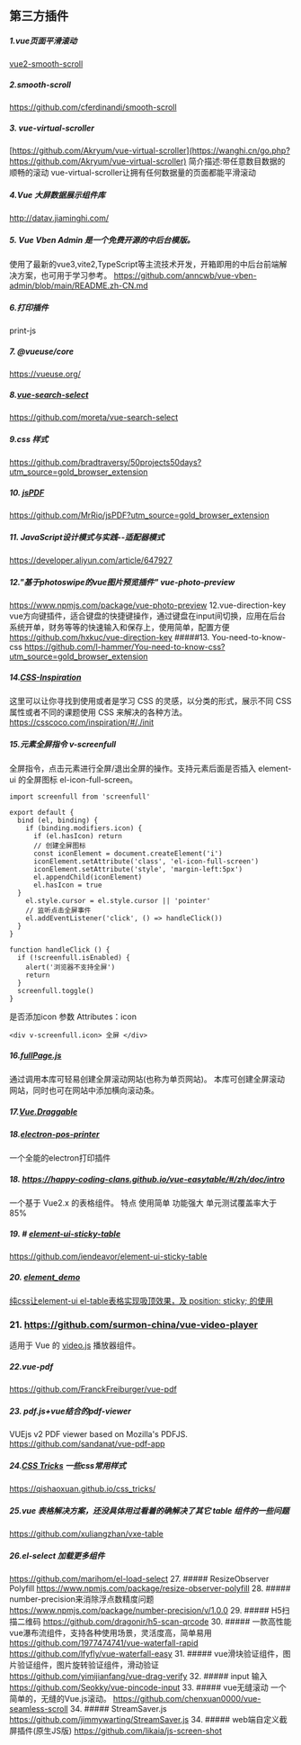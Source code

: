 ## 第三方插件
##### 1.vue页面平滑滚动
[vue2-smooth-scroll](https://github.com/Yuliang-Lee/vue2-smooth-scroll)
##### 2.smooth-scroll
https://github.com/cferdinandi/smooth-scroll
##### 3. vue-virtual-scroller
[https://github.com/Akryum/vue-virtual-scroller](https://wanghi.cn/go.php?https://github.com/Akryum/vue-virtual-scroller)
简介描述:带任意数目数据的顺畅的滚动
vue-virtual-scroller让拥有任何数据量的页面都能平滑滚动
##### 4.Vue 大屏数据展示组件库
http://datav.jiaminghi.com/
##### 5. Vue Vben Admin 是一个免费开源的中后台模版。

使用了最新的vue3,vite2,TypeScript等主流技术开发，开箱即用的中后台前端解决方案，也可用于学习参考。
https://github.com/anncwb/vue-vben-admin/blob/main/README.zh-CN.md

##### 6.打印插件
print-js
##### 7. @vueuse/core
https://vueuse.org/

##### 8.[vue-search-select](https://github.com/moreta/vue-search-select)
https://github.com/moreta/vue-search-select
##### 9.css  样式
https://github.com/bradtraversy/50projects50days?utm_source=gold_browser_extension
##### 10. [jsPDF](https://github.com/MrRio/jsPDF)
https://github.com/MrRio/jsPDF?utm_source=gold_browser_extension
##### 11. JavaScript设计模式与实践--适配器模式
https://developer.aliyun.com/article/647927
##### 12."基于photoswipe的vue图片预览插件"   vue-photo-preview
https://www.npmjs.com/package/vue-photo-preview
12.vue-direction-key
vue方向键插件，适合键盘的快捷键操作，通过键盘在input间切换，应用在后台系统开单，财务等等的快速输入和保存上，使用简单，配置方便
https://github.com/hxkuc/vue-direction-key
#####13. You-need-to-know-css
https://github.com/l-hammer/You-need-to-know-css?utm_source=gold_browser_extension
##### 14.[CSS-Inspiration](https://github.com/chokcoco/CSS-Inspiration)
这里可以让你寻找到使用或者是学习 CSS 的灵感，以分类的形式，展示不同 CSS 属性或者不同的课题使用 CSS 来解决的各种方法。
https://csscoco.com/inspiration/#/./init
##### 15.元素全屏指令 v-screenfull
全屏指令，点击元素进行全屏/退出全屏的操作。支持元素后面是否插入 element-ui 的全屏图标 el-icon-full-screen。
```
import screenfull from 'screenfull'

export default {
  bind (el, binding) {
    if (binding.modifiers.icon) {
      if (el.hasIcon) return
      // 创建全屏图标
      const iconElement = document.createElement('i')
      iconElement.setAttribute('class', 'el-icon-full-screen')
      iconElement.setAttribute('style', 'margin-left:5px')
      el.appendChild(iconElement)
      el.hasIcon = true
  }
    el.style.cursor = el.style.cursor || 'pointer'
    // 监听点击全屏事件
    el.addEventListener('click', () => handleClick())
  }
}

function handleClick () {
  if (!screenfull.isEnabled) {
    alert('浏览器不支持全屏')
    return
  }
  screenfull.toggle()
}

```
 是否添加icon 参数 Attributes：icon

```
<div v-screenfull.icon> 全屏 </div>
```
##### 16.[fullPage.js](https://github.com/alvarotrigo/fullPage.js)
通过调用本库可轻易创建全屏滚动网站(也称为单页网站)。 本库可创建全屏滚动网站，同时也可在网站中添加横向滚动条。
##### 17.[Vue.Draggable](https://github.com/SortableJS/Vue.Draggable)
##### 18.[electron-pos-printer](https://github.com/Hubertformin/electron-pos-printer)
一个全能的electron打印插件
##### 18.  https://happy-coding-clans.github.io/vue-easytable/#/zh/doc/intro
一个基于 Vue2.x 的表格组件。
特点
使用简单
功能强大
单元测试覆盖率大于 85%
##### 19. # **[element-ui-sticky-table](https://github.com/iendeavor/element-ui-sticky-table)**
https://github.com/iendeavor/element-ui-sticky-table
##### 20. [element_demo](https://github.com/cag2050/element_demo)
[纯css让element-ui el-table表格实现吸顶效果，及 position: sticky; 的使用](https://segmentfault.com/a/1190000039716803)


### 21. https://github.com/surmon-china/vue-video-player
适用于 Vue 的 [video.js](https://github.com/videojs/video.js) 播放器组件。
##### 22.vue-pdf
https://github.com/FranckFreiburger/vue-pdf
##### 23. pdf.js+vue结合的pdf-viewer
VUEjs v2 PDF viewer based on Mozilla's PDFJS.
https://github.com/sandanat/vue-pdf-app
##### 24.[CSS Tricks](https://qishaoxuan.github.io/css_tricks/)  一些css常用样式

https://qishaoxuan.github.io/css_tricks/

##### 25.vue 表格解决方案，还没具体用过看着的确解决了其它 table 组件的一些问题
https://github.com/xuliangzhan/vxe-table
##### 26.el-select 加载更多组件
 https://github.com/marihom/el-load-select
27. ##### ResizeObserver Polyfill
https://www.npmjs.com/package/resize-observer-polyfill
28. ##### number-precision来消除浮点数精度问题
 https://www.npmjs.com/package/number-precision/v/1.0.0
29. ##### H5扫描二维码
https://github.com/dragonir/h5-scan-qrcode
30. #####  一款高性能vue瀑布流组件，支持各种使用场景，灵活度高，简单易用
https://github.com/1977474741/vue-waterfall-rapid
https://github.com/lfyfly/vue-waterfall-easy
31. #####  vue滑块验证组件，图片验证组件，图片旋转验证组件，滑动验证
https://github.com/yimijianfang/vue-drag-verify
32. ##### input 输入
https://github.com/Seokky/vue-pincode-input
33. #####  vue无缝滚动
一个简单的，无缝的Vue.js滚动。
https://github.com/chenxuan0000/vue-seamless-scroll
34. ##### StreamSaver.js
 https://github.com/jimmywarting/StreamSaver.js
34. ##### web端自定义截屏插件(原生JS版)
https://github.com/likaia/js-screen-shot